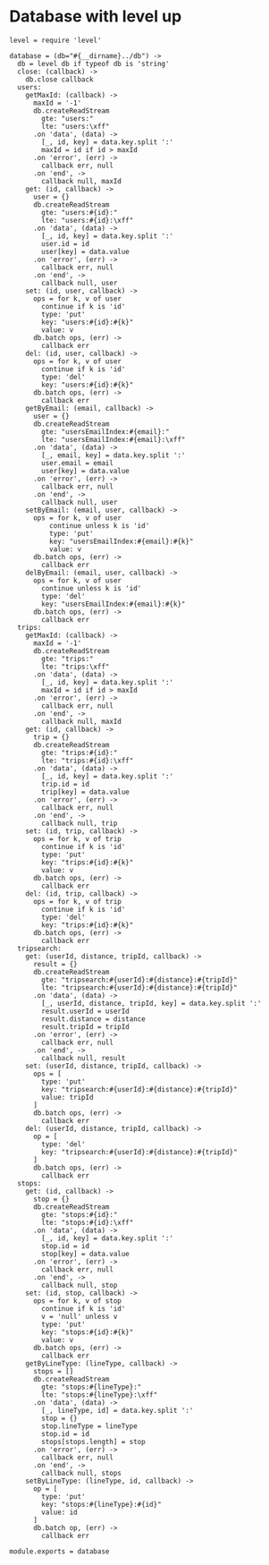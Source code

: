 # Database with level up

    level = require 'level'

    database = (db="#{__dirname}../db") ->
      db = level db if typeof db is 'string'
      close: (callback) ->
        db.close callback
      users:
        getMaxId: (callback) ->
          maxId = '-1'
          db.createReadStream
            gte: "users:"
            lte: "users:\xff"
          .on 'data', (data) ->
            [_, id, key] = data.key.split ':'
            maxId = id if id > maxId
          .on 'error', (err) ->
            callback err, null
          .on 'end', ->
            callback null, maxId
        get: (id, callback) ->
          user = {}
          db.createReadStream
            gte: "users:#{id}:"
            lte: "users:#{id}:\xff"
          .on 'data', (data) ->
            [_, id, key] = data.key.split ':'
            user.id = id
            user[key] = data.value
          .on 'error', (err) ->
            callback err, null
          .on 'end', ->
            callback null, user
        set: (id, user, callback) ->
          ops = for k, v of user
            continue if k is 'id'
            type: 'put'
            key: "users:#{id}:#{k}"
            value: v
          db.batch ops, (err) ->
            callback err
        del: (id, user, callback) ->
          ops = for k, v of user
            continue if k is 'id'
            type: 'del'
            key: "users:#{id}:#{k}"
          db.batch ops, (err) ->
            callback err
        getByEmail: (email, callback) ->
          user = {}
          db.createReadStream
            gte: "usersEmailIndex:#{email}:"
            lte: "usersEmailIndex:#{email}:\xff"
          .on 'data', (data) ->
            [_, email, key] = data.key.split ':'
            user.email = email
            user[key] = data.value
          .on 'error', (err) ->
            callback err, null
          .on 'end', ->
            callback null, user
        setByEmail: (email, user, callback) ->
          ops = for k, v of user
              continue unless k is 'id'
              type: 'put'
              key: "usersEmailIndex:#{email}:#{k}"
              value: v
          db.batch ops, (err) ->
            callback err
        delByEmail: (email, user, callback) ->
          ops = for k, v of user
            continue unless k is 'id'
            type: 'del'
            key: "usersEmailIndex:#{email}:#{k}"
          db.batch ops, (err) ->
            callback err
      trips:
        getMaxId: (callback) ->
          maxId = '-1'
          db.createReadStream
            gte: "trips:"
            lte: "trips:\xff"
          .on 'data', (data) ->
            [_, id, key] = data.key.split ':'
            maxId = id if id > maxId
          .on 'error', (err) ->
            callback err, null
          .on 'end', ->
            callback null, maxId
        get: (id, callback) ->
          trip = {}
          db.createReadStream
            gte: "trips:#{id}:"
            lte: "trips:#{id}:\xff"
          .on 'data', (data) ->
            [_, id, key] = data.key.split ':'
            trip.id = id
            trip[key] = data.value
          .on 'error', (err) ->
            callback err, null
          .on 'end', ->
            callback null, trip
        set: (id, trip, callback) ->
          ops = for k, v of trip
            continue if k is 'id'
            type: 'put'
            key: "trips:#{id}:#{k}"
            value: v
          db.batch ops, (err) ->
            callback err
        del: (id, trip, callback) ->
          ops = for k, v of trip
            continue if k is 'id'
            type: 'del'
            key: "trips:#{id}:#{k}"
          db.batch ops, (err) ->
            callback err
      tripsearch:
        get: (userId, distance, tripId, callback) ->
          result = {}
          db.createReadStream
            gte: "tripsearch:#{userId}:#{distance}:#{tripId}"
            lte: "tripsearch:#{userId}:#{distance}:#{tripId}"
          .on 'data', (data) ->
            [_, userId, distance, tripId, key] = data.key.split ':'
            result.userId = userId
            result.distance = distance
            result.tripId = tripId
          .on 'error', (err) ->
            callback err, null
          .on 'end', ->
            callback null, result
        set: (userId, distance, tripId, callback) ->
          ops = [
            type: 'put'
            key: "tripsearch:#{userId}:#{distance}:#{tripId}"
            value: tripId
          ]
          db.batch ops, (err) ->
            callback err
        del: (userId, distance, tripId, callback) ->
          op = [
            type: 'del'
            key: "tripsearch:#{userId}:#{distance}:#{tripId}"
          ]
          db.batch ops, (err) ->
            callback err
      stops:
        get: (id, callback) ->
          stop = {}
          db.createReadStream
            gte: "stops:#{id}:"
            lte: "stops:#{id}:\xff"
          .on 'data', (data) ->
            [_, id, key] = data.key.split ':'
            stop.id = id
            stop[key] = data.value
          .on 'error', (err) ->
            callback err, null
          .on 'end', ->
            callback null, stop
        set: (id, stop, callback) ->
          ops = for k, v of stop
            continue if k is 'id'
            v = 'null' unless v
            type: 'put'
            key: "stops:#{id}:#{k}"
            value: v
          db.batch ops, (err) ->
            callback err
        getByLineType: (lineType, callback) ->
          stops = []
          db.createReadStream
            gte: "stops:#{lineType}:"
            lte: "stops:#{lineType}:\xff"
          .on 'data', (data) ->
            [_, lineType, id] = data.key.split ':'
            stop = {}
            stop.lineType = lineType
            stop.id = id
            stops[stops.length] = stop
          .on 'error', (err) ->
            callback err, null
          .on 'end', ->
            callback null, stops
        setByLineType: (lineType, id, callback) ->
          op = [
            type: 'put'
            key: "stops:#{lineType}:#{id}"
            value: id
          ]
          db.batch op, (err) ->
            callback err

    module.exports = database

